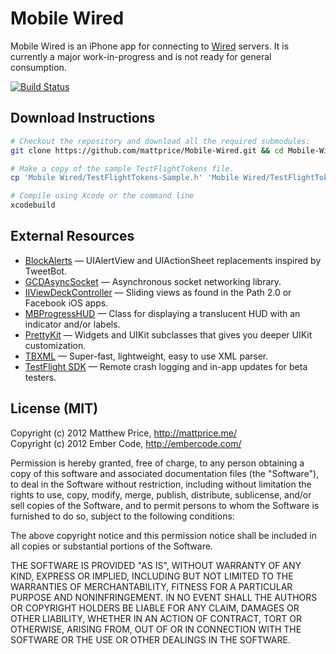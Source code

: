 # Mobile Wired

Mobile Wired is an iPhone app for connecting to [Wired](http://www.read-write.fr/wired/) servers. It is currently a major work-in-progress and is not ready for general consumption.

[![Build Status](https://travis-ci.org/mattprice/Mobile-Wired.png)](https://travis-ci.org/mattprice/Mobile-Wired)

## Download Instructions
```bash
# Checkout the repository and download all the required submodules:
git clone https://github.com/mattprice/Mobile-Wired.git && cd Mobile-Wired

# Make a copy of the sample TestFlightTokens file.
cp 'Mobile Wired/TestFlightTokens-Sample.h' 'Mobile Wired/TestFlightTokens.h'

# Compile using Xcode or the command line
xcodebuild
```

## External Resources

* [BlockAlerts][]          — UIAlertView and UIActionSheet replacements inspired by TweetBot.
* [GCDAsyncSocket][]       — Asynchronous socket networking library.
* [IIViewDeckController][] — Sliding views as found in the Path 2.0 or Facebook iOS apps.
* [MBProgressHUD][]        — Class for displaying a translucent HUD with an indicator and/or labels.
* [PrettyKit][]            — Widgets and UIKit subclasses that gives you deeper UIKit customization.
* [TBXML][]                — Super-fast, lightweight, easy to use XML parser.
* [TestFlight SDK][]       — Remote crash logging and in-app updates for beta testers.

[BlockAlerts]:             https://github.com/Lyc0s/BlockAlertsAnd-ActionSheets
[GCDAsyncSocket]:          https://github.com/robbiehanson/CocoaAsyncSocket
[IIViewDeckController]:    https://github.com/Inferis/ViewDeck
[MBProgressHUD]:           https://github.com/jdg/MBProgressHUD
[PrettyKit]:               https://github.com/vicpenap/PrettyKit
[TBXML]:                   https://github.com/71squared/TBXML
[TestFlight SDK]:          https://testflightapp.com/sdk/

## License (MIT)

Copyright (c) 2012 Matthew Price, http://mattprice.me/ <br>
Copyright (c) 2012 Ember Code, http://embercode.com/

Permission is hereby granted, free of charge, to any person obtaining a copy of this software and associated documentation files (the "Software"), to deal in the Software without restriction, including without limitation the rights to use, copy, modify, merge, publish, distribute, sublicense, and/or sell copies of the Software, and to permit persons to whom the Software is furnished to do so, subject to the following conditions:

The above copyright notice and this permission notice shall be included in all copies or substantial portions of the Software.

THE SOFTWARE IS PROVIDED "AS IS", WITHOUT WARRANTY OF ANY KIND, EXPRESS OR IMPLIED, INCLUDING BUT NOT LIMITED TO THE WARRANTIES OF MERCHANTABILITY, FITNESS FOR A PARTICULAR PURPOSE AND NONINFRINGEMENT. IN NO EVENT SHALL THE AUTHORS OR COPYRIGHT HOLDERS BE LIABLE FOR ANY CLAIM, DAMAGES OR OTHER LIABILITY, WHETHER IN AN ACTION OF CONTRACT, TORT OR OTHERWISE, ARISING FROM, OUT OF OR IN CONNECTION WITH THE SOFTWARE OR THE USE OR OTHER DEALINGS IN THE SOFTWARE.